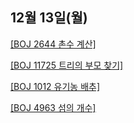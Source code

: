 ## 12월 13일(월)

[[BOJ 2644 촌수 계산]](https://www.acmicpc.net/problem/2644)   

[[BOJ 11725 트리의 부모 찾기]](https://www.acmicpc.net/problem/11725)   

[[BOJ 1012 유기농 배추]](https://www.acmicpc.net/problem/1012)   

[[BOJ 4963 섬의 개수]](https://www.acmicpc.net/problem/4963)   
